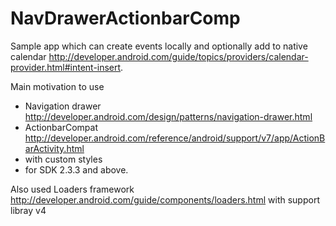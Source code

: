 NavDrawerActionbarComp
======================
Sample app which can create events locally and optionally add to native calendar http://developer.android.com/guide/topics/providers/calendar-provider.html#intent-insert.

Main motivation to use
* Navigation drawer http://developer.android.com/design/patterns/navigation-drawer.html
* ActionbarCompat http://developer.android.com/reference/android/support/v7/app/ActionBarActivity.html
* with custom styles
* for SDK 2.3.3 and above.

Also used Loaders framework http://developer.android.com/guide/components/loaders.html with support libray v4  

